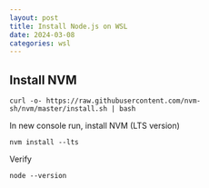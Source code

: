 ```yaml
---
layout: post
title: Install Node.js on WSL
date: 2024-03-08
categories: wsl
---
```


## Install NVM

```console
curl -o- https://raw.githubusercontent.com/nvm-sh/nvm/master/install.sh | bash
```

In new console run, install NVM (LTS version)

```console
nvm install --lts
```

Verify

```console
node --version
```